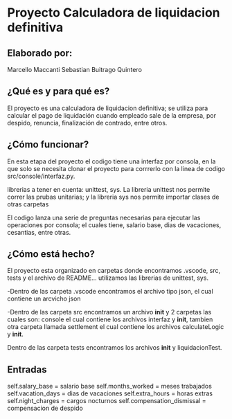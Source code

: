 # Proyecto Calculadora de liquidacion definitiva

## Elaborado por: 

Marcello Maccanti
Sebastian Buitrago Quintero


## ¿Qué es y para qué es?

El proyecto es una calculadora de liquidacion definitiva; se utiliza para calcular el pago de liquidación cuando empleado
sale de la empresa, por despido, renuncia, finalización de contrado, entre otros.

## ¿Cómo funcionar?

En esta etapa del proyecto el codigo tiene una interfaz por consola, en la que solo se necesita clonar el proyecto para corrrerlo con la linea de codigo src/console/interfaz.py. 

librerias a tener en cuenta: unittest, sys.
La libreria unittest nos permite correr las prubas unitarias; y la libreria sys nos permite importar clases de otras carpetas

El codigo lanza una serie de preguntas necesarias para ejecutar las operaciones por consola; el cuales tiene, salario base, dias de vacaciones,
cesantias, entre otras.

## ¿Cómo está hecho?

El proyecto esta organizado en carpetas donde encontramos .vscode, src, tests y el archivo de README... 
utilizamos las librerias de unittest, sys.

-Dentro de las carpeta .vscode encontramos el archivo tipo json, el cual contiene un arcvicho json 

-Dentro de las carpeta src encontramos un archivo __init__ y 2 carpetas las cuales son: console el cual contiene los archivos interfaz y __init__, tambien otra carpeta llamada settlement el cual contiene los archivos calculateLogic y __init__. 

Dentro de las carpeta tests encontramos los archivos __init__ y liquidacionTest.

## Entradas
self.salary_base = salario base
self.months_worked = meses trabajados
self.vacation_days = dias de vacaciones
self.extra_hours = horas extras
self.night_charges = cargos nocturnos
self.compensation_dismissal = compensacion de despido


